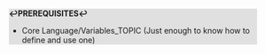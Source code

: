 <div style="margin:2em; background-color: #e0e0e0;">

<strong>↩PREREQUISITES↩</strong>

 * Core Language/Variables_TOPIC (Just enough to know how to define and use one)

</div>

